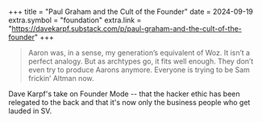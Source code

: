 +++
title = "Paul Graham and the Cult of the Founder"
date = 2024-09-19
extra.symbol = "foundation"
extra.link = "https://davekarpf.substack.com/p/paul-graham-and-the-cult-of-the-founder"
+++

> Aaron was, in a sense, my generation’s equivalent of Woz. It isn’t a perfect analogy. But as archtypes go, it fits well enough. They don’t even try to produce Aarons anymore. Everyone is trying to be Sam frickin’ Altman now.

Dave Karpf's take on Founder Mode -- that the hacker ethic has been relegated to the back and that it's now only the business people who get lauded in SV.
